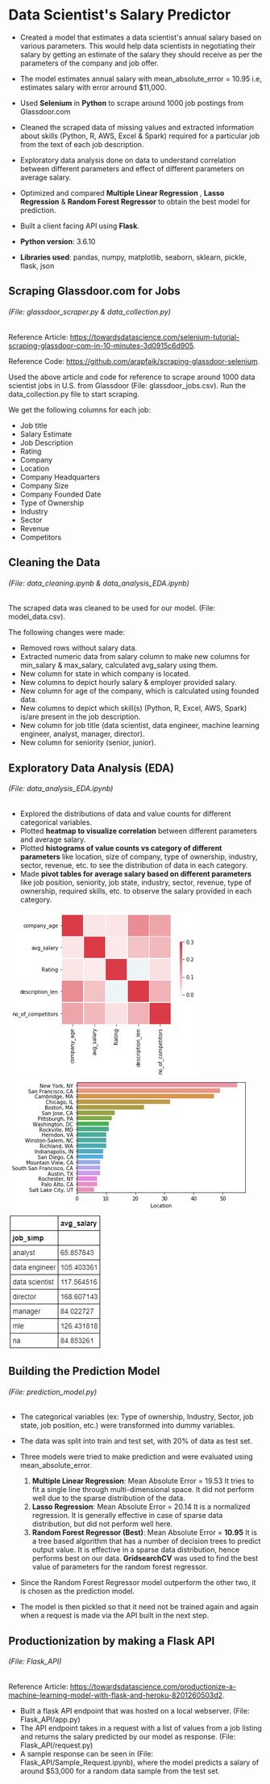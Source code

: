 # Data Scientist's Salary Predictor
* Created a model that estimates a data scientist's annual salary based on various parameters. This would help data scientists in negotiating their salary by getting an estimate of the salary they should receive as per the parameters of the company and job offer. 
* The model estimates annual salary with mean_absolute_error = 10.95 i.e, estimates salary with error arround $11,000.

* Used __Selenium__ in __Python__ to scrape around 1000 job postings from Glassdoor.com
* Cleaned the scraped data of missing values and extracted information about skills (Python, R, AWS, Excel & Spark) required for a particular job from the text of each job description. 
* Exploratory data analysis done on data to understand correlation between different parameters and effect of different parameters on average salary.
* Optimized and compared __Multiple Linear Regression__ , __Lasso Regression__ & __Random Forest Regressor__ to obtain the best model for prediction.
* Built a client facing API using __Flask__.

* __Python version__: 3.6.10
* __Libraries used__: pandas, numpy, matplotlib, seaborn, sklearn, pickle, flask, json 

## Scraping Glassdoor.com for Jobs
###### (File: glassdoor_scraper.py & data_collection.py)
Reference Article: https://towardsdatascience.com/selenium-tutorial-scraping-glassdoor-com-in-10-minutes-3d0915c6d905.

Reference Code: https://github.com/arapfaik/scraping-glassdoor-selenium.

Used the above article and code for reference to scrape around 1000 data scientist jobs in U.S. from Glassdoor (File: glassdoor_jobs.csv). Run the data_collection.py file to start scraping.

We get the following columns for each job:
  * Job title
  * Salary Estimate
  * Job Description
  * Rating
  * Company
  * Location
  * Company Headquarters
  * Company Size
  * Company Founded Date
  * Type of Ownership
  * Industry
  * Sector
  * Revenue
  * Competitors
  
## Cleaning the Data
###### (File: data_cleaning.ipynb & data_analysis_EDA.ipynb)
The scraped data was cleaned to be used for our model. (File: model_data.csv).

The following changes were made:
  * Removed rows without salary data.
  * Extracted numeric data from salary column to make new columns for min_salary & max_salary, calculated avg_salary using them.
  * New column for state in which company is located.
  * New columns to depict hourly salary & employer provided salary.
  * New column for age of the company, which is calculated using founded data.
  * New columns to depict which skill(s) (Python, R, Excel, AWS, Spark) is/are present in the job description.
  * New column for job title (data scientist, data engineer, machine learning engineer, analyst, manager, director).
  * New column for seniority (senior, junior). 
  
## Exploratory Data Analysis (EDA)
###### (File: data_analysis_EDA.ipynb)
* Explored the distributions of data and value counts for different categorical variables. 
* Plotted __heatmap to visualize correlation__ between different parameters and average salary.
* Plotted __histograms of value counts vs category of different parameters__ like location, size of company, type of ownership, industry, sector, revenue, etc. to see the distribution of data in each category.
* Made __pivot tables for average salary based on different parameters__ like job position, seniority, job state, industry, sector, revenue, type of ownership, required skills, etc. to observe the salary provided in each category.

![alt text](https://github.com/chinmaysharmacs10/Data_Scientist_Salary_Predictor/blob/master/Pictures/correlation.png "Correlation between parameters and average salary")
![alt text](https://github.com/chinmaysharmacs10/Data_Scientist_Salary_Predictor/blob/master/Pictures/location.png "Location vs number of jobs")
![alt text](https://github.com/chinmaysharmacs10/Data_Scientist_Salary_Predictor/blob/master/Pictures/pivot_table.PNG "Pivot table")


## Building the Prediction Model
###### (File: prediction_model.py)
* The categorical variables (ex: Type of ownership, Industry, Sector, job state, job position, etc.) were transformed into dummy variables.
* The data was split into train and test set, with 20% of data as test set.
* Three models were tried to make prediction and were evaluated using mean_absolute_error.
  1. __Multiple Linear Regression__: Mean Absolute Error = 19.53
     It tries to fit a single line through multi-dimensional space. It did not perform well due to the sparse distribution of the data.
  2. __Lasso Regression__: Mean Absolute Error = 20.14
     It is a normalized regression. It is generally effective in case of sparse data distribution, but did not perform well here.
  3. __Random Forest Regressor (Best)__: Mean Absolute Error = __10.95__
     It is a tree based algorithm that has a number of decision trees to predict output value. It is effective in a sparse data distribution, hence performs best on our data. __GridsearchCV__ was used to find the best value of parameters for the random forest regressor.
     
* Since the Random Forest Regressor model outperform the other two, it is chosen as the prediction model.
* The model is then pickled so that it need not be trained again and again when a request is made via the API built in the next step.
     

## Productionization by making a Flask API
###### (File: Flask_API)
Reference Article: https://towardsdatascience.com/productionize-a-machine-learning-model-with-flask-and-heroku-8201260503d2.

* Built a flask API endpoint that was hosted on a local webserver. (File: Flask_API/app.py)
* The API endpoint takes in a request with a list of values from a job listing and returns the salary predicted by our model as response. (File: Flask_API/request.py)
* A sample response can be seen in (File: Flask_API/Sample_Request.ipynb), where the model predicts a salary of around $53,000 for a random data sample from the test set.


